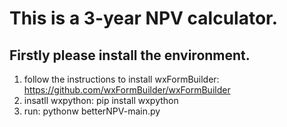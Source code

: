 # This is a 3-year NPV calculator.
## Firstly please install the environment.
1. follow the instructions to install wxFormBuilder: https://github.com/wxFormBuilder/wxFormBuilder
2. insatll wxpython: pip install wxpython
3. run: pythonw betterNPV-main.py
